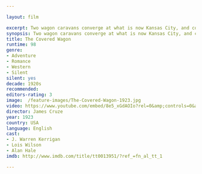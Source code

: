 ```yaml
---

layout: film

excerpt: Two wagon caravans converge at what is now Kansas City, and combine for the westward push to Oregon. On their quest the pilgrims will experience desert heat, mountain snow, hunger, and indian attack. To complicate matters further, a love triangle develops, as pretty Molly must chose between Sam, a brute, and Will, the dashing captain of the other caravan. Can Will overcome the skeleton in his closet and win Molly's heart?
synopsis: Two wagon caravans converge at what is now Kansas City, and combine for the westward push to Oregon. On their quest the pilgrims will experience desert heat, mountain snow, hunger, and indian attack. To complicate matters further, a love triangle develops, as pretty Molly must chose between Sam, a brute, and Will, the dashing captain of the other caravan. Can Will overcome the skeleton in his closet and win Molly's heart?
title: The Covered Wagon
runtime: 98
genre: 
- Adventure
- Romance
- Western
- Silent
silent: yes
decade: 1920s
recommended: 
editors-rating: 3
image:  /feature-images/The-Covered-Wagon-1923.jpg 
video: https://www.youtube.com/embed/8e5_xGdAOIo?rel=0&amp;controls=0&amp;showinfo=0
director: James Cruze 
year: 1923
country: USA
language: English
cast:
- J. Warren Kerrigan
- Lois Wilson
- Alan Hale
imdb: http://www.imdb.com/title/tt0013951/?ref_=fn_al_tt_1

---
```



